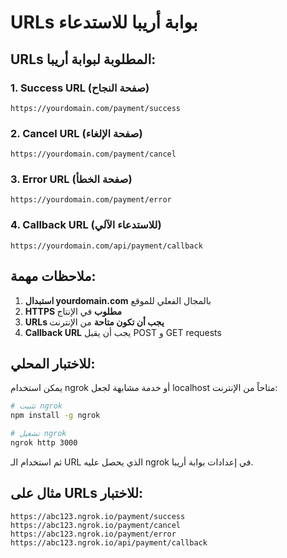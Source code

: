 # URLs بوابة أريبا للاستدعاء

## URLs المطلوبة لبوابة أريبا:

### 1. Success URL (صفحة النجاح)
```
https://yourdomain.com/payment/success
```

### 2. Cancel URL (صفحة الإلغاء)
```
https://yourdomain.com/payment/cancel
```

### 3. Error URL (صفحة الخطأ)
```
https://yourdomain.com/payment/error
```

### 4. Callback URL (للاستدعاء الآلي)
```
https://yourdomain.com/api/payment/callback
```

## ملاحظات مهمة:

1. **استبدال yourdomain.com** بالمجال الفعلي للموقع
2. **HTTPS مطلوب** في الإنتاج
3. **URLs يجب أن تكون متاحة** من الإنترنت
4. **Callback URL** يجب أن يقبل POST و GET requests

## للاختبار المحلي:

يمكن استخدام ngrok أو خدمة مشابهة لجعل localhost متاحاً من الإنترنت:

```bash
# تثبيت ngrok
npm install -g ngrok

# تشغيل ngrok
ngrok http 3000
```

ثم استخدام الـ URL الذي يحصل عليه ngrok في إعدادات بوابة أريبا.

## مثال على URLs للاختبار:

```
https://abc123.ngrok.io/payment/success
https://abc123.ngrok.io/payment/cancel
https://abc123.ngrok.io/payment/error
https://abc123.ngrok.io/api/payment/callback
```
